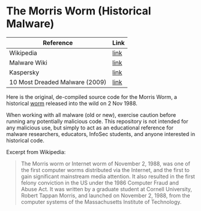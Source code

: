 # The Morris Worm (Historical Malware)
|  Reference  |  Link  |
|  ---- | ---- |
|  Wikipedia  |	 [link](https://en.wikipedia.org/wiki/Morris_worm)  |
|  Malware Wiki	|  [link](https://malwiki.org/index.php?title=Morris)  |
|  Kaspersky  |  [link](https://www.kaspersky.com/blog/morris-worm-turns-25/3065)  |
|  10 Most Dreaded Malware (2009)  |	[link](https://technosquare.blogspot.com/2009/09/symantecs-10-most-dreaded-computer.html)  |
Here is the original, de-compiled source code for the Morris Worm, a historical [worm](https://en.wikipedia.org/wiki/Computer_worm) released into the wild on 2 Nov 1988.

When working with all malware (old or new), exercise caution before running any potentially malicious code. This repository is not intended for any malicious use, but simply to act as an educational reference for malware researchers, educators, InfoSec students, and anyone interested in historical code.

Excerpt from Wikipedia:

> The Morris worm or Internet worm of November 2, 1988, was one of the first computer worms distributed via the Internet, and the first to gain significant mainstream media attention. It also resulted in the  first felony conviction in the US under the 1986 Computer Fraud and Abuse Act. It was written by a graduate student at Cornell University, Robert Tappan Morris, and launched on November 2, 1988, from the computer systems of the Massachusetts Institute of Technology.
